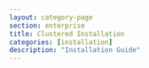 ```yaml
---
layout: category-page
section: enterprise
title: Clustered Installation
categories: [installation]
description: "Installation Guide"
---
```

